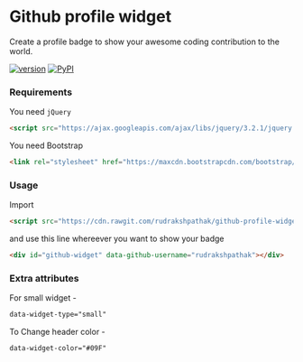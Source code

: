 # Github profile widget

Create a profile badge to show your awesome coding contribution to the world.

[![version](https://img.shields.io/badge/version-v0.0.1-orange.svg)]()
[![PyPI](https://img.shields.io/badge/status-development-red.svg)]()

### Requirements 

You need `jQuery`
```html
<script src="https://ajax.googleapis.com/ajax/libs/jquery/3.2.1/jquery.min.js"></script>
```
You need Bootstrap 
```html
<link rel="stylesheet" href="https://maxcdn.bootstrapcdn.com/bootstrap/3.3.7/css/bootstrap.min.css">
```

### Usage 

Import 
```html
<script src="https://cdn.rawgit.com/rudrakshpathak/github-profile-widget/master/js/github-widget.js"></script>
```
and use this line whereever you want to show your badge
```html
<div id="github-widget" data-github-username="rudrakshpathak"></div>
```

### Extra attributes 

For small widget -
```html
data-widget-type="small"
```
To Change header color -
```html
data-widget-color="#09F"
```


